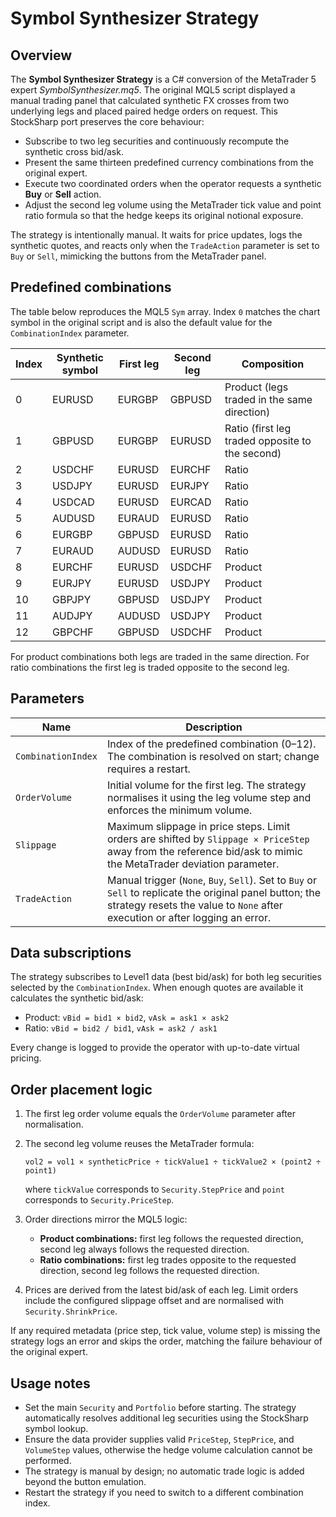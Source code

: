# Symbol Synthesizer Strategy

## Overview

The **Symbol Synthesizer Strategy** is a C# conversion of the MetaTrader 5 expert *SymbolSynthesizer.mq5*. The original MQL5 script displayed a manual trading panel that calculated synthetic FX crosses from two underlying legs and placed paired hedge orders on request. This StockSharp port preserves the core behaviour:

* Subscribe to two leg securities and continuously recompute the synthetic cross bid/ask.
* Present the same thirteen predefined currency combinations from the original expert.
* Execute two coordinated orders when the operator requests a synthetic **Buy** or **Sell** action.
* Adjust the second leg volume using the MetaTrader tick value and point ratio formula so that the hedge keeps its original notional exposure.

The strategy is intentionally manual. It waits for price updates, logs the synthetic quotes, and reacts only when the `TradeAction` parameter is set to `Buy` or `Sell`, mimicking the buttons from the MetaTrader panel.

## Predefined combinations

The table below reproduces the MQL5 `Sym` array. Index `0` matches the chart symbol in the original script and is also the default value for the `CombinationIndex` parameter.

| Index | Synthetic symbol | First leg | Second leg | Composition |
|-------|------------------|-----------|------------|-------------|
| 0 | EURUSD | EURGBP | GBPUSD | Product (legs traded in the same direction) |
| 1 | GBPUSD | EURGBP | EURUSD | Ratio (first leg traded opposite to the second) |
| 2 | USDCHF | EURUSD | EURCHF | Ratio |
| 3 | USDJPY | EURUSD | EURJPY | Ratio |
| 4 | USDCAD | EURUSD | EURCAD | Ratio |
| 5 | AUDUSD | EURAUD | EURUSD | Ratio |
| 6 | EURGBP | GBPUSD | EURUSD | Ratio |
| 7 | EURAUD | AUDUSD | EURUSD | Ratio |
| 8 | EURCHF | EURUSD | USDCHF | Product |
| 9 | EURJPY | EURUSD | USDJPY | Product |
| 10 | GBPJPY | GBPUSD | USDJPY | Product |
| 11 | AUDJPY | AUDUSD | USDJPY | Product |
| 12 | GBPCHF | GBPUSD | USDCHF | Product |

For product combinations both legs are traded in the same direction. For ratio combinations the first leg is traded opposite to the second leg.

## Parameters

| Name | Description |
|------|-------------|
| `CombinationIndex` | Index of the predefined combination (0–12). The combination is resolved on start; change requires a restart. |
| `OrderVolume` | Initial volume for the first leg. The strategy normalises it using the leg volume step and enforces the minimum volume. |
| `Slippage` | Maximum slippage in price steps. Limit orders are shifted by `Slippage × PriceStep` away from the reference bid/ask to mimic the MetaTrader deviation parameter. |
| `TradeAction` | Manual trigger (`None`, `Buy`, `Sell`). Set to `Buy` or `Sell` to replicate the original panel button; the strategy resets the value to `None` after execution or after logging an error. |

## Data subscriptions

The strategy subscribes to Level1 data (best bid/ask) for both leg securities selected by the `CombinationIndex`. When enough quotes are available it calculates the synthetic bid/ask:

* Product: `vBid = bid1 × bid2`, `vAsk = ask1 × ask2`
* Ratio: `vBid = bid2 / bid1`, `vAsk = ask2 / ask1`

Every change is logged to provide the operator with up-to-date virtual pricing.

## Order placement logic

1. The first leg order volume equals the `OrderVolume` parameter after normalisation.
2. The second leg volume reuses the MetaTrader formula:
   
   `vol2 = vol1 × syntheticPrice ÷ tickValue1 ÷ tickValue2 × (point2 ÷ point1)`
   
   where `tickValue` corresponds to `Security.StepPrice` and `point` corresponds to `Security.PriceStep`.
3. Order directions mirror the MQL5 logic:
   * **Product combinations:** first leg follows the requested direction, second leg always follows the requested direction.
   * **Ratio combinations:** first leg trades opposite to the requested direction, second leg follows the requested direction.
4. Prices are derived from the latest bid/ask of each leg. Limit orders include the configured slippage offset and are normalised with `Security.ShrinkPrice`.

If any required metadata (price step, tick value, volume step) is missing the strategy logs an error and skips the order, matching the failure behaviour of the original expert.

## Usage notes

* Set the main `Security` and `Portfolio` before starting. The strategy automatically resolves additional leg securities using the StockSharp symbol lookup.
* Ensure the data provider supplies valid `PriceStep`, `StepPrice`, and `VolumeStep` values, otherwise the hedge volume calculation cannot be performed.
* The strategy is manual by design; no automatic trade logic is added beyond the button emulation.
* Restart the strategy if you need to switch to a different combination index.
